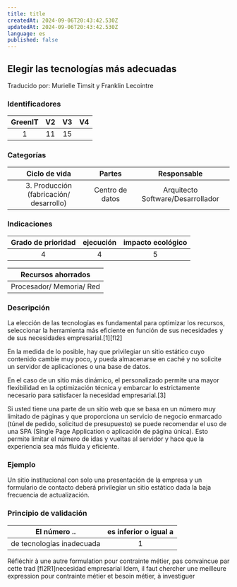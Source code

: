 ```yaml
---
title: title
createdAt: 2024-09-06T20:43:42.530Z
updatedAt: 2024-09-06T20:43:42.530Z
language: es
published: false
---
```

## Elegir las tecnologías más adecuadas
Traducido por: Murielle Timsit y Franklin Lecointre

### Identificadores

| GreenIT |  V2  |  V3  |  V4  |
|:-------:|:----:|:----:|:----:|
| 1   | 11 | 15 | |

### Categorías

| Ciclo de vida | Partes | Responsable  |
|:---------:|:----:|:----:|
| 3. Producción (fabricación/ desarrollo) | Centro de datos| Arquitecto Software/Desarrollador |

### Indicaciones

| Grado de prioridad  | ejecución  | impacto ecológico   |
|:-------------------:|:-------------------------:|:---------------------:|
| 4 | 4 | 5 |

|Recursos ahorrados |
|:----------------------------------------------------------:|
| Procesador/ Memoria/ Red  |

### Descripción

La elección de las tecnologías es fundamental para optimizar los recursos, seleccionar la herramienta más eficiente en función de sus necesidades y de sus necesidades empresarial.[1][fl2]

En la medida de lo posible, hay que privilegiar un sitio estático cuyo contenido cambie muy poco, y pueda almacenarse en caché y no solicite un servidor de aplicaciones o una base de datos.

En el caso de un sitio más dinámico, el personalizado permite una mayor flexibilidad en la optimización técnica y embarcar lo estrictamente necesario para satisfacer la necesidad empresarial.[3]

Si usted tiene una parte de un sitio web que se basa en un número muy limitado de páginas y que proporciona un servicio de negocio enmarcado (túnel de pedido, solicitud de presupuesto) se puede recomendar el uso de una SPA (Single Page Application o aplicación de página única). Esto permite limitar el número de idas y vueltas al servidor y hace que la experiencia sea más fluida y eficiente.

### Ejemplo

Un sitio institucional con solo una presentación de la empresa y un formulario de contacto deberá privilegiar un sitio estático dada la baja frecuencia de actualización.

### Principio de validación

| El número ..   | es inferior o igual a   |  
|-------------------|:-------------------------:|
| de tecnologías inadecuada | 1  |


Réfléchir à une autre formulation pour contrainte métier, pas convaincue par cette trad
[fl2R1]necesidad empresarial 
Idem, il faut chercher une meilleure expression pour contrainte métier et besoin métier, à investiguer
